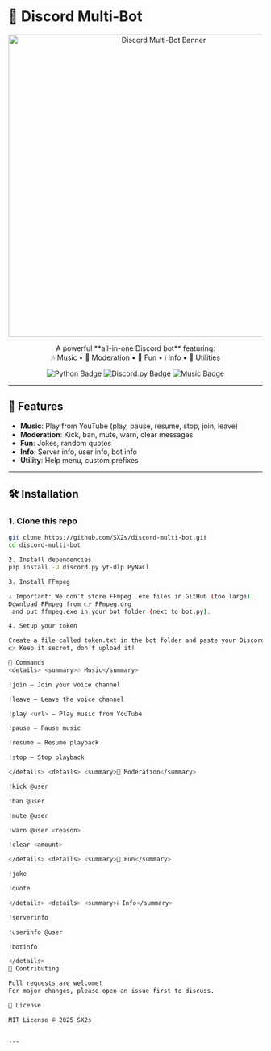 # 🎵 Discord Multi-Bot
<p align="center">
  <img src="assets/banner.png" alt="Discord Multi-Bot Banner" width="600">

<p align="center">
  A powerful **all-in-one Discord bot** featuring:<br>
  🎶 Music • 🔨 Moderation • 🎉 Fun • ℹ️ Info • 🤖 Utilities
</p></p>

<p align="center">
  <img src="https://img.shields.io/badge/Python-3.12-blue?logo=python" alt="Python Badge">
  <img src="https://img.shields.io/badge/Discord.py-2.4.0-blueviolet?logo=discord" alt="Discord.py Badge">
  <img src="https://img.shields.io/badge/Music-Bot-orange?logo=youtube" alt="Music Badge">
</p>


---

## 🚀 Features
- **Music**: Play from YouTube (play, pause, resume, stop, join, leave)  
- **Moderation**: Kick, ban, mute, warn, clear messages  
- **Fun**: Jokes, random quotes  
- **Info**: Server info, user info, bot info  
- **Utility**: Help menu, custom prefixes  

---

## 🛠️ Installation

### 1. Clone this repo
```bash
git clone https://github.com/SX2s/discord-multi-bot.git
cd discord-multi-bot

2. Install dependencies
pip install -U discord.py yt-dlp PyNaCl

3. Install FFmpeg

⚠️ Important: We don’t store FFmpeg .exe files in GitHub (too large).
Download FFmpeg from 👉 FFmpeg.org
 and put ffmpeg.exe in your bot folder (next to bot.py).

4. Setup your token

Create a file called token.txt in the bot folder and paste your Discord bot token inside it.
👉 Keep it secret, don’t upload it!

📜 Commands
<details> <summary>🎶 Music</summary>

!join — Join your voice channel

!leave — Leave the voice channel

!play <url> — Play music from YouTube

!pause — Pause music

!resume — Resume playback

!stop — Stop playback

</details> <details> <summary>🔨 Moderation</summary>

!kick @user

!ban @user

!mute @user

!warn @user <reason>

!clear <amount>

</details> <details> <summary>🎉 Fun</summary>

!joke

!quote

</details> <details> <summary>ℹ️ Info</summary>

!serverinfo

!userinfo @user

!botinfo

</details>
🤝 Contributing

Pull requests are welcome!
For major changes, please open an issue first to discuss.

📜 License

MIT License © 2025 SX2s


---
